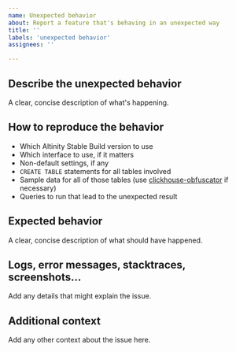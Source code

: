```yaml
---
name: Unexpected behavior
about: Report a feature that's behaving in an unexpected way
title: ''
labels: 'unexpected behavior'
assignees: ''

---
```


## Describe the unexpected behavior
A clear, concise description of what's happening.

## How to reproduce the behavior

* Which Altinity Stable Build version to use
* Which interface to use, if it matters
* Non-default settings, if any
* `CREATE TABLE` statements for all tables involved
* Sample data for all of those tables (use [clickhouse-obfuscator](https://github.com/ClickHouse/ClickHouse/blob/master/programs/obfuscator/Obfuscator.cpp#L42-L80) if necessary)
* Queries to run that lead to the unexpected result

## Expected behavior
A clear, concise description of what should have happened.

## Logs, error messages, stacktraces, screenshots...
Add any details that might explain the issue.

## Additional context
Add any other context about the issue here.
